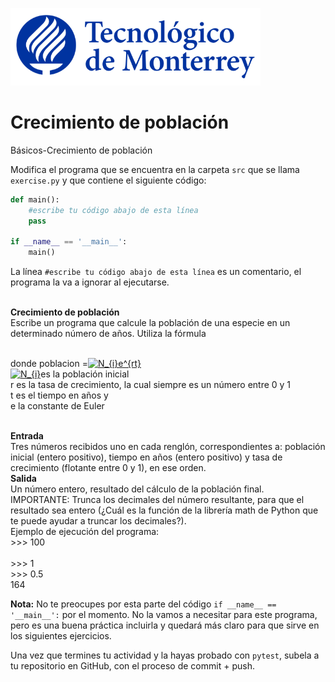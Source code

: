 ![Tec de Monterrey](../../images/logotecmty.png)
# Crecimiento de población
Básicos-Crecimiento de población

Modifica el programa que se encuentra en la carpeta `src` que se llama `exercise.py` y que contiene el siguiente código:

```python
def main():
    #escribe tu código abajo de esta línea
    pass

if __name__ == '__main__':
    main()
```

La línea `#escribe tu código abajo de esta línea` es un comentario, el programa la va a ignorar al ejecutarse.

<br><b>Crecimiento de población</b>
<br>Escribe un programa que calcule la población de una especie en un determinado número de años. Utiliza la fórmula
 
<br> donde poblacion =<a href="https://www.codecogs.com/eqnedit.php?latex=N_{i}e^{rt}" target="_blank"><img src="https://latex.codecogs.com/gif.latex?N_{i}e^{r&plus;t}" title="N_{i}e^{rt}" /></a> 
<br><a href="https://www.codecogs.com/eqnedit.php?latex=N_{i}" target="_blank"><img src="https://latex.codecogs.com/gif.latex?N_{i}" title="N_{i}" /></a>es la población inicial
<br>r es la tasa de crecimiento, la cual siempre es un número entre 0 y 1
<br>t es el tiempo en años y
<br>e la constante de Euler

<br><b>Entrada</b>
<br>Tres números recibidos uno en cada renglón, correspondientes a: población inicial (entero positivo), tiempo en años (entero positivo) y tasa de crecimiento (flotante entre 0 y 1), en ese orden.
<br><b>Salida</b>
<br>Un número entero, resultado del cálculo de la población final. IMPORTANTE: Trunca los decimales del número resultante, para que el resultado sea entero (¿Cuál es la función de la librería math de Python que te puede ayudar a truncar los decimales?).
<br>Ejemplo de ejecución del programa:
<br>>>> 100  
<br>>>> 1
<br>>>> 0.5
<br>164


**Nota:** No te preocupes por esta parte del código `if __name__ == '__main__':` por el momento. No la vamos a necesitar para este programa, pero es una buena práctica incluirla y quedará más claro para que sirve en los siguientes ejercicios.

Una vez que termines tu actividad y la hayas probado con `pytest`, subela a tu repositorio en GitHub, con el proceso de commit + push.
